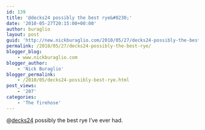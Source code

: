 ```yaml
---
id: 139
title: '@decks24 possibly the best rye&#8230;'
date: '2010-05-27T20:15:00+00:00'
author: buraglio
layout: post
guid: 'http://new.nickburaglio.com/2010/05/27/decks24-possibly-the-best-rye/'
permalink: /2010/05/27/decks24-possibly-the-best-rye/
blogger_blog:
    - www.nickburaglio.com
blogger_author:
    - 'Nick Buraglio'
blogger_permalink:
    - /2010/05/decks24-possibly-best-rye.html
post_views:
    - '207'
categories:
    - 'The firehose'
---
```


@[decks24](http://twitter.com/decks24) possibly the best rye I’ve ever had.